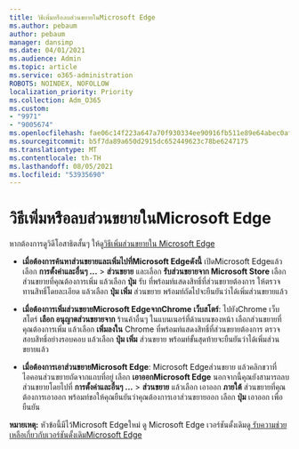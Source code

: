 ```yaml
---
title: วิธีเพิ่มหรือลบส่วนขยายในMicrosoft Edge
ms.author: pebaum
author: pebaum
manager: dansimp
ms.date: 04/01/2021
ms.audience: Admin
ms.topic: article
ms.service: o365-administration
ROBOTS: NOINDEX, NOFOLLOW
localization_priority: Priority
ms.collection: Adm_O365
ms.custom:
- "9971"
- "9005674"
ms.openlocfilehash: fae06c14f223a647a70f930334ee90916fb511e89e64abec0af830289c5f3f1b
ms.sourcegitcommit: b5f7da89a650d2915dc652449623c78be6247175
ms.translationtype: MT
ms.contentlocale: th-TH
ms.lasthandoff: 08/05/2021
ms.locfileid: "53935690"
---
```

# <a name="how-to-add-or-remove-extensions-in-microsoft-edge"></a>วิธีเพิ่มหรือลบส่วนขยายในMicrosoft Edge

หากต้องการดูวิดีโอสาธิตสั้นๆ ให้ดู[วิธีเพิ่มส่วนขยายใน Microsoft Edge](https://support.microsoft.com/help/4027935/windows-10-add-or-remove-browser-extensions)

- **เมื่อต้องการค้นหาส่วนขยายและเพิ่มไปที่Microsoft Edgeดังนี้** เปิดMicrosoft Edgeแล้วเลือก **การตั้งค่าและอื่นๆ ...**  >  **ส่วนขยาย** และเลือก **รับส่วนขยายจาก Microsoft Store** เลือกส่วนขยายที่คุณต้องการเพิ่ม แล้วเลือก **ปุ่ม** รับ ที่พร้อมท์แสดงสิทธิ์ที่ส่วนขยายต้องการ ให้ตรวจทานสิทธิ์โดยละเอียด แล้วเลือก **ปุ่ม เพิ่ม** ส่วนขยาย พร้อมท์ถัดไปจะยืนยันว่าได้เพิ่มส่วนขยายแล้ว

- **เมื่อต้องการเพิ่มส่วนขยายMicrosoft EdgeจากChrome เว็บสโตร์**: ไปยังChrome เว็บสโตร์ **เลือก อนุญาตส่วนขยายจาก** ร้านค้าอื่นๆ ในแบนเนอร์ที่ด้านบนของหน้า เลือกส่วนขยายที่คุณต้องการเพิ่ม แล้วเลือก **เพิ่มลงใน** Chrome ที่พร้อมท์แสดงสิทธิ์ที่ส่วนขยายต้องการ ตรวจสอบสิทธิ์อย่างรอบคอบ แล้วเลือก **ปุ่ม เพิ่ม** ส่วนขยาย พร้อมท์ขั้นสุดท้ายจะยืนยันว่าได้เพิ่มส่วนขยายแล้ว

- **เมื่อต้องการเอาส่วนขยายMicrosoft Edge**: Microsoft Edgeส่วนขยาย แล้วคลิกขวาที่ไอคอนส่วนขยายถัดจากแถบที่อยู่ เลือก **เอาออกMicrosoft Edge** นอกจากนี้คุณยังสามารถลบส่วนขยายโดยไปที่ **การตั้งค่าและอื่นๆ ...**  >  **ส่วนขยาย** แล้วเลือก เอาออก **ภายใต้** ส่วนขยายที่คุณต้องการเอาออก พร้อมท์ขอให้คุณยืนยันว่าคุณต้องการเอาส่วนขยายออก เลือก **ปุ่ม** เอาออก เพื่อยืนยัน

**หมายเหตุ:** หัวข้อนี้มีไว้Microsoft Edgeใหม่ ดู Microsoft Edge เวอร์ชันดั้งเดิม[ดู รับความช่วยเหลือเกี่ยวกับเวอร์ชันดั้งเดิมMicrosoft Edge](https://support.microsoft.com/hub/4522743/microsoft-edge-help)